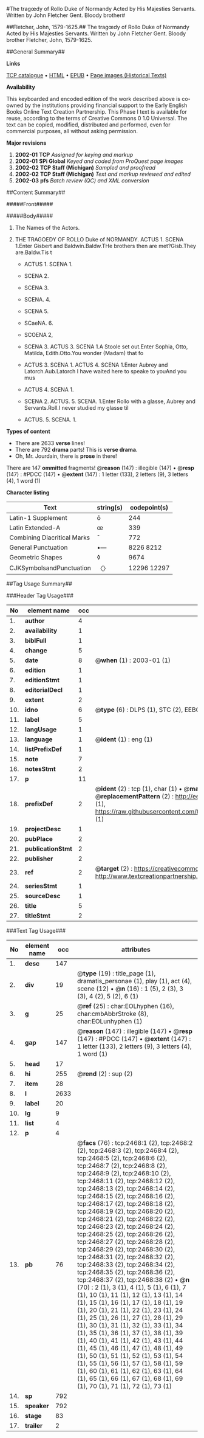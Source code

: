 #The tragœdy of Rollo Duke of Normandy Acted by His Majesties Servants. Written by John Fletcher Gent. Bloody brother#

##Fletcher, John, 1579-1625.##
The tragœdy of Rollo Duke of Normandy Acted by His Majesties Servants. Written by John Fletcher Gent.
Bloody brother
Fletcher, John, 1579-1625.

##General Summary##

**Links**

[TCP catalogue](http://www.ota.ox.ac.uk/tcp/)  • 
[HTML](http://tei.it.ox.ac.uk/tcp/Texts-HTML/free/A00/A00959.html)  • 
[EPUB](http://tei.it.ox.ac.uk/tcp/Texts-EPUB/free/A00/A00959.epub) • 
[Page images (Historical Texts)](https://data.historicaltexts.jisc.ac.uk/view?pubId=eebo-99838109e&pageId=eebo-99838109e-2468-1)

**Availability**

This keyboarded and encoded edition of the
	       work described above is co-owned by the institutions
	       providing financial support to the Early English Books
	       Online Text Creation Partnership. This Phase I text is
	       available for reuse, according to the terms of Creative
	       Commons 0 1.0 Universal. The text can be copied,
	       modified, distributed and performed, even for
	       commercial purposes, all without asking permission.

**Major revisions**

1. __2002-01__ __TCP__ *Assigned for keying and markup*
1. __2002-01__ __SPi Global__ *Keyed and coded from ProQuest page images*
1. __2002-02__ __TCP Staff (Michigan)__ *Sampled and proofread*
1. __2002-02__ __TCP Staff (Michigan)__ *Text and markup reviewed and edited*
1. __2002-03__ __pfs__ *Batch review (QC) and XML conversion*

##Content Summary##

#####Front#####

#####Body#####

1. The Names of the Actors.

1. THE TRAGOEDY OF ROLLO Duke of NORMANDY.
ACTUS 1. SCENA 1.Enter Gisbert and Baldwin.Baldw.THe brothers then are met?Gisb.They are.Baldw.Tis t
      * ACTUS 1. SCENA 1.

      * SCENA 2.

      * SCENA 3.

      * SCENA. 4.

      * SCENA 5.

      * SCaeNA. 6.

      * SCOENA 2,

      * SCENA 3.
ACTUS 3. SCENA 1.A Stoole set out.Enter Sophia, Otto, Matilda, Edith.Otto.You wonder (Madam) that fo
      * ACTUS 3. SCENA 1.
ACTUS 4. SCENA 1.Enter Aubrey and Latorch.Aub.Latorch I have waited here to speake to youAnd you mus
      * ACTUS 4. SCENA 1.

      * SCENA 2.
ACTUS. 5. SCENA. 1.Enter Rollo with a glasse, Aubrey and Servants.Roll.I never studied my glasse til
      * ACTUS. 5. SCENA. 1.

**Types of content**

  * There are 2633 **verse** lines!
  * There are 792 **drama** parts! This is **verse drama**.
  * Oh, Mr. Jourdain, there is **prose** in there!

There are 147 **ommitted** fragments! 
 @__reason__ (147) : illegible (147)  •  @__resp__ (147) : #PDCC (147)  •  @__extent__ (147) : 1 letter (133), 2 letters (9), 3 letters (4), 1 word (1)

**Character listing**


|Text|string(s)|codepoint(s)|
|---|---|---|
|Latin-1 Supplement|ô|244|
|Latin Extended-A|œ|339|
|Combining             Diacritical Marks|̄|772|
|General Punctuation|•—|8226 8212|
|Geometric Shapes|◊|9674|
|CJKSymbolsandPunctuation|〈〉|12296 12297|

##Tag Usage Summary##

###Header Tag Usage###

|No|element name|occ|attributes|
|---|---|---|---|
|1.|__author__|4||
|2.|__availability__|1||
|3.|__biblFull__|1||
|4.|__change__|5||
|5.|__date__|8| @__when__ (1) : 2003-01 (1)|
|6.|__edition__|1||
|7.|__editionStmt__|1||
|8.|__editorialDecl__|1||
|9.|__extent__|2||
|10.|__idno__|6| @__type__ (6) : DLPS (1), STC (2), EEBO-CITATION (1), PROQUEST (1), VID (1)|
|11.|__label__|5||
|12.|__langUsage__|1||
|13.|__language__|1| @__ident__ (1) : eng (1)|
|14.|__listPrefixDef__|1||
|15.|__note__|7||
|16.|__notesStmt__|2||
|17.|__p__|11||
|18.|__prefixDef__|2| @__ident__ (2) : tcp (1), char (1)  •  @__matchPattern__ (2) : ([0-9\-]+):([0-9IVX]+) (1), (.+) (1)  •  @__replacementPattern__ (2) : http://eebo.chadwyck.com/downloadtiff?vid=$1&page=$2 (1), https://raw.githubusercontent.com/textcreationpartnership/Texts/master/tcpchars.xml#$1 (1)|
|19.|__projectDesc__|1||
|20.|__pubPlace__|2||
|21.|__publicationStmt__|2||
|22.|__publisher__|2||
|23.|__ref__|2| @__target__ (2) : https://creativecommons.org/publicdomain/zero/1.0/ (1), http://www.textcreationpartnership.org/docs/. (1)|
|24.|__seriesStmt__|1||
|25.|__sourceDesc__|1||
|26.|__title__|5||
|27.|__titleStmt__|2||


###Text Tag Usage###

|No|element name|occ|attributes|
|---|---|---|---|
|1.|__desc__|147||
|2.|__div__|19| @__type__ (19) : title_page (1), dramatis_personae (1), play (1), act (4), scene (12)  •  @__n__ (16) : 1 (5), 2 (3), 3 (3), 4 (2), 5 (2), 6 (1)|
|3.|__g__|25| @__ref__ (25) : char:EOLhyphen (16), char:cmbAbbrStroke (8), char:EOLunhyphen (1)|
|4.|__gap__|147| @__reason__ (147) : illegible (147)  •  @__resp__ (147) : #PDCC (147)  •  @__extent__ (147) : 1 letter (133), 2 letters (9), 3 letters (4), 1 word (1)|
|5.|__head__|17||
|6.|__hi__|255| @__rend__ (2) : sup (2)|
|7.|__item__|28||
|8.|__l__|2633||
|9.|__label__|20||
|10.|__lg__|9||
|11.|__list__|4||
|12.|__p__|4||
|13.|__pb__|76| @__facs__ (76) : tcp:2468:1 (2), tcp:2468:2 (2), tcp:2468:3 (2), tcp:2468:4 (2), tcp:2468:5 (2), tcp:2468:6 (2), tcp:2468:7 (2), tcp:2468:8 (2), tcp:2468:9 (2), tcp:2468:10 (2), tcp:2468:11 (2), tcp:2468:12 (2), tcp:2468:13 (2), tcp:2468:14 (2), tcp:2468:15 (2), tcp:2468:16 (2), tcp:2468:17 (2), tcp:2468:18 (2), tcp:2468:19 (2), tcp:2468:20 (2), tcp:2468:21 (2), tcp:2468:22 (2), tcp:2468:23 (2), tcp:2468:24 (2), tcp:2468:25 (2), tcp:2468:26 (2), tcp:2468:27 (2), tcp:2468:28 (2), tcp:2468:29 (2), tcp:2468:30 (2), tcp:2468:31 (2), tcp:2468:32 (2), tcp:2468:33 (2), tcp:2468:34 (2), tcp:2468:35 (2), tcp:2468:36 (2), tcp:2468:37 (2), tcp:2468:38 (2)  •  @__n__ (70) : 2 (1), 3 (1), 4 (1), 5 (1), 6 (1), 7 (1), 10 (1), 11 (1), 12 (1), 13 (1), 14 (1), 15 (1), 16 (1), 17 (1), 18 (1), 19 (1), 20 (1), 21 (1), 22 (1), 23 (1), 24 (1), 25 (1), 26 (1), 27 (1), 28 (1), 29 (1), 30 (1), 31 (1), 32 (1), 33 (1), 34 (1), 35 (1), 36 (1), 37 (1), 38 (1), 39 (1), 40 (1), 41 (1), 42 (1), 43 (1), 44 (1), 45 (1), 46 (1), 47 (1), 48 (1), 49 (1), 50 (1), 51 (1), 52 (1), 53 (1), 54 (1), 55 (1), 56 (1), 57 (1), 58 (1), 59 (1), 60 (1), 61 (1), 62 (1), 63 (1), 64 (1), 65 (1), 66 (1), 67 (1), 68 (1), 69 (1), 70 (1), 71 (1), 72 (1), 73 (1)|
|14.|__sp__|792||
|15.|__speaker__|792||
|16.|__stage__|83||
|17.|__trailer__|2||
